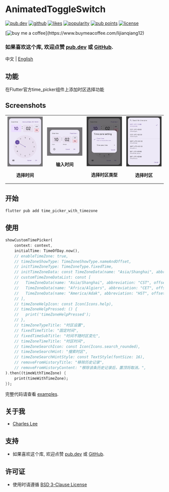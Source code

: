 # AnimatedToggleSwitch

[![pub.dev](https://img.shields.io/pub/v/time_picker_with_timezone.svg?style=flat?logo=dart)](https://pub.dev/packages/time_picker_with_timezone)
[![github](https://img.shields.io/static/v1?label=platform&message=flutter&color=1ebbfd)](https://github.com/lijianqiang12/time_picker_with_timezone)
[![likes](https://img.shields.io/pub/likes/time_picker_with_timezone)](https://pub.dev/packages/time_picker_with_timezone/score)
[![popularity](https://img.shields.io/pub/popularity/time_picker_with_timezone)](https://pub.dev/packages/time_picker_with_timezone/score)
[![pub points](https://img.shields.io/pub/points/time_picker_with_timezone)](https://pub.dev/packages/time_picker_with_timezone/score)
[![license](https://img.shields.io/github/license/lijianqiang12/time_picker_with_timezone.svg)](https://github.com/lijianqiang12/time_picker_with_timezone/blob/master/LICENSE)
<!-- [![codecov](https://codecov.io/gh/lijianqiang12/time_picker_with_timezone/branch/main/graph/badge.svg?token=NY1D6W88H2)](https://codecov.io/gh/lijianqiang12/time_picker_with_timezone) -->

[![buy me a coffee](https://img.buymeacoffee.com/button-api/?text=Buy%20me%20a%20pizza&emoji=🍕&slug=lijianqiang12&button_colour=FF8838&font_colour=ffffff&font_family=Poppins&outline_colour=000000&coffee_colour=ffffff')](https://www.buymeacoffee.com/lijianqiang12)


### 如果喜欢这个库, 欢迎点赞 [pub.dev](https://pub.dev/packages/time_picker_with_timezone) 或 [GitHub](https://github.com/lijianqiang12/time_picker_with_timezone).


中文 | [English](https://github.com/lijianqiang12/time_picker_with_timezone/blob/master/README.md)

## 功能

在Flutter官方time_picker组件上添加时区选择功能

## Screenshots

<table>
    <tr>
        <th>
            <img src="./screenshots/IMG_20240225_220931.jpg" width="250" title="选择时间">
            <p>选择时间</p>
        </th>
        <th>
            <img src="./screenshots/IMG_20240225_220917.jpg" width="250" title="输入时间">
            <p>输入时间</p>
        </th>
        <th>
            <img src="./screenshots/IMG_20240225_220858.jpg" width="250" title="选择时区类型">
            <p>选择时区类型</p>
        </th>
        <th>
            <img src="./screenshots/IMG_20240225_220842.jpg" width="250" title="选择时区">
            <p>选择时区</p>
        </th>
    </tr>
</table>


## 开始

```shell
flutter pub add time_picker_with_timezone
```

## 使用

```dart
showCustomTimePicker(
    context: context,
    initialTime: TimeOfDay.now(),
    // enableTimeZone: true,
    // timeZoneShowType: TimeZoneShowType.nameAndOffset,
    // initTimeZoneType: TimeZoneType.fixedTime,
    // initTimeZoneData: const TimeZoneData(name: "Asia/Shanghai", abbreviation: "CST", offset: 8, isDst: false),
    // customTimeZoneDataList: const [
    //   TimeZoneData(name: "Asia/Shanghai", abbreviation: "CST", offset: 8, isDst: false),
    //   TimeZoneData(name: "Africa/Algiers", abbreviation: "CET", offset: 1, isDst: false),
    //   TimeZoneData(name: "America/Adak", abbreviation: "HST", offset: -10, isDst: false),
    // ],
    // timeZoneHelpIcon: const Icon(Icons.help),
    // timeZoneHelpPressed: () {
    //   print('timeZoneHelpPressed');
    // },
    // timeZoneTypeTitle: "时区设置",
    // fixedTimeTitle: "固定时间",
    // fixedTimeSubTitle: "时间不随时区变化",
    // timeZoneTimeTitle: "时区时间",
    // timeZoneSearchIcon: const Icon(Icons.search_rounded),
    // timeZoneSearchHint: "搜索时区",
    // timeZoneSearchHintStyle: const TextStyle(fontSize: 16),
    // removeFromHistoryTitle: "移除历史记录",
    // removeFromHistoryContent: "移除该条历史记录后，置顶将取消。",
).then((timeWithTimeZone) {
    print(timeWithTimeZone);
});
```

完整代码请查看 [examples](https://github.com/lijianqiang12/time_picker_with_timezone/blob/master/example/lib/main.dart).


## 关于我

- [Charles Lee](https://github.com/lijianqiang12)

## 支持

  - 如果喜欢这个库, 欢迎点赞 [pub.dev](https://pub.dev/packages/time_picker_with_timezone) 或 [GitHub](https://github.com/lijianqiang12/time_picker_with_timezone).

## 许可证

- 使用时请遵循 [BSD 3-Clause License](https://github.com/lijianqiang12/time_picker_with_timezone/blob/master/LICENSE)
